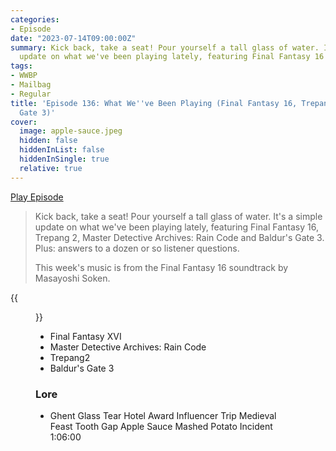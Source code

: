```yaml
---
categories:
- Episode
date: "2023-07-14T09:00:00Z"
summary: Kick back, take a seat! Pour yourself a tall glass of water. It's a simple
  update on what we've been playing lately, featuring Final Fantasy 16 and BG3.
tags:
- WWBP
- Mailbag
- Regular
title: 'Episode 136: What We''ve Been Playing (Final Fantasy 16, Trepang2, Baldur''s
  Gate 3)'
cover: 
  image: apple-sauce.jpeg
  hidden: false
  hiddenInList: false
  hiddenInSingle: true
  relative: true
---
```


[Play Episode](https://www.patreon.com/posts/episode-136-what-86055584)
> Kick back, take a seat! Pour yourself a tall glass of water. It's a simple update on what we've been playing lately, featuring Final Fantasy 16, Trepang 2, Master Detective Archives: Rain Code and Baldur's Gate 3. Plus: answers to a dozen or so listener questions.
> 
> This week's music is from the Final Fantasy 16 soundtrack by Masayoshi Soken. 

{{<figure 
    src="apple-sauce.jpeg" 
    caption="Image credit: Alex" 
    alt="Matthew. The Office. Unable to distinguish apple sauce and mash.">}}

- Final Fantasy XVI
- Master Detective Archives: Rain Code
- Trepang2
- Baldur's Gate 3

### Lore
- Ghent Glass Tear Hotel Award Influencer Trip Medieval Feast Tooth Gap Apple Sauce Mashed Potato Incident 1:06:00
